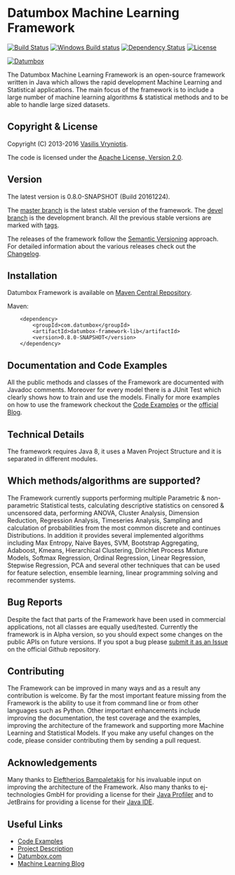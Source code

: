 Datumbox Machine Learning Framework
===================================
[![Build Status](https://api.travis-ci.org/datumbox/datumbox-framework.svg)](https://travis-ci.org/datumbox/datumbox-framework) [![Windows Build status](https://ci.appveyor.com/api/projects/status/2aqkak8kmt8ooj4i?svg=true)](https://ci.appveyor.com/project/datumbox/datumbox-framework) [![Dependency Status](https://www.versioneye.com/java/com.datumbox:datumbox-framework/0.8.0-SNAPSHOT/badge.svg)](https://www.versioneye.com/java/com.datumbox:datumbox-framework/0.8.0-SNAPSHOT) [![License](https://img.shields.io/:license-apache-blue.svg)](./LICENSE)

[![Datumbox](http://www.datumbox.com/img/logo.png)](http://www.datumbox.com/)

The Datumbox Machine Learning Framework is an open-source framework written in Java which allows the rapid development Machine Learning and Statistical applications. The main focus of the framework is to include a large number of machine learning algorithms & statistical methods and to be able to handle large sized datasets. 

Copyright & License
-------------------

Copyright (C) 2013-2016 [Vasilis Vryniotis](http://blog.datumbox.com/author/bbriniotis/). 

The code is licensed under the [Apache License, Version 2.0](./LICENSE).

Version
-------

The latest version is 0.8.0-SNAPSHOT (Build 20161224).

The [master branch](https://github.com/datumbox/datumbox-framework/tree/master) is the latest stable version of the framework. The [devel branch](https://github.com/datumbox/datumbox-framework/tree/devel) is the development branch. All the previous stable versions are marked with [tags](https://github.com/datumbox/datumbox-framework/releases).

The releases of the framework follow the [Semantic Versioning](http://semver.org/) approach. For detailed information about the various releases check out the [Changelog](./CHANGELOG.md).

Installation
------------

Datumbox Framework is available on [Maven Central Repository](http://search.maven.org/#artifactdetails%7Ccom.datumbox%7Cdatumbox-framework-lib%7C0.8.0-SNAPSHOT%7Cjar). 

Maven:
```
    <dependency>
        <groupId>com.datumbox</groupId>
        <artifactId>datumbox-framework-lib</artifactId>
        <version>0.8.0-SNAPSHOT</version>
    </dependency>
```

Documentation and Code Examples
-------------------------------

All the public methods and classes of the Framework are documented with Javadoc comments. Moreover for every model there is a JUnit Test which clearly shows how to train and use the models. Finally for more examples on how to use the framework checkout the [Code Examples](https://github.com/datumbox/datumbox-framework-examples/) or the [official Blog](http://blog.datumbox.com/).

Technical Details
-----------------

The framework requires Java 8, it uses a Maven Project Structure and it is separated in different modules. 

Which methods/algorithms are supported?
---------------------------------------

The Framework currently supports performing multiple Parametric & non-parametric Statistical tests, calculating descriptive statistics on censored & uncensored data, performing ANOVA, Cluster Analysis, Dimension Reduction, Regression Analysis, Timeseries Analysis, Sampling and calculation of probabilities from the most common discrete and continues Distributions. In addition it provides several implemented algorithms including Max Entropy, Naive Bayes, SVM, Bootstrap Aggregating, Adaboost, Kmeans, Hierarchical Clustering, Dirichlet Process Mixture Models, Softmax Regression, Ordinal Regression, Linear Regression, Stepwise Regression, PCA and several other techniques that can be used for feature selection, ensemble learning, linear programming solving and recommender systems.

Bug Reports
-----------

Despite the fact that parts of the Framework have been used in commercial applications, not all classes are equally used/tested. Currently the framework is in Alpha version, so you should expect some changes on the public APIs on future versions. If you spot a bug please [submit it as an Issue](https://github.com/datumbox/datumbox-framework/issues) on the official Github repository. 

Contributing
------------

The Framework can be improved in many ways and as a result any contribution is welcome. By far the most important feature missing from the Framework is the ability to use it from command line or from other languages such as Python. Other important enhancements include improving the documentation, the test coverage and the examples, improving the architecture of the framework and supporting more Machine Learning and Statistical Models. If you make any useful changes on the code, please consider contributing them by sending a pull request.

Acknowledgements
----------------

Many thanks to [Eleftherios Bampaletakis](http://gr.linkedin.com/pub/eleftherios-bampaletakis/39/875/551) for his invaluable input on improving the architecture of the Framework. Also many thanks to ej-technologies GmbH for providing a license for their [Java Profiler](http://www.ej-technologies.com/products/jprofiler/overview.html) and to JetBrains for providing a license for their [Java IDE](https://www.jetbrains.com/idea/).

Useful Links
------------

- [Code Examples](https://github.com/datumbox/datumbox-framework-examples/)
- [Project Description](http://blog.datumbox.com/new-open-source-machine-learning-framework-written-in-java/)
- [Datumbox.com](http://www.datumbox.com/)
- [Machine Learning Blog](http://blog.datumbox.com/)

